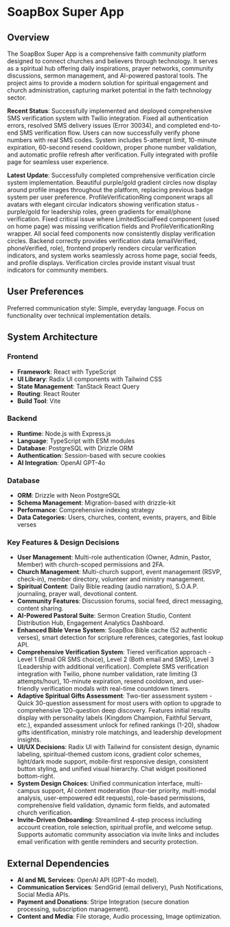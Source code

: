 # SoapBox Super App

## Overview
The SoapBox Super App is a comprehensive faith community platform designed to connect churches and believers through technology. It serves as a spiritual hub offering daily inspirations, prayer networks, community discussions, sermon management, and AI-powered pastoral tools. The project aims to provide a modern solution for spiritual engagement and church administration, capturing market potential in the faith technology sector.

**Recent Status**: Successfully implemented and deployed comprehensive SMS verification system with Twilio integration. Fixed all authentication errors, resolved SMS delivery issues (Error 30034), and completed end-to-end SMS verification flow. Users can now successfully verify phone numbers with real SMS codes. System includes 5-attempt limit, 10-minute expiration, 60-second resend cooldown, proper phone number validation, and automatic profile refresh after verification. Fully integrated with profile page for seamless user experience.

**Latest Update**: Successfully completed comprehensive verification circle system implementation. Beautiful purple/gold gradient circles now display around profile images throughout the platform, replacing previous badge system per user preference. ProfileVerificationRing component wraps all avatars with elegant circular indicators showing verification status - purple/gold for leadership roles, green gradients for email/phone verification. Fixed critical issue where LimitedSocialFeed component (used on home page) was missing verification fields and ProfileVerificationRing wrapper. All social feed components now consistently display verification circles. Backend correctly provides verification data (emailVerified, phoneVerified, role), frontend properly renders circular verification indicators, and system works seamlessly across home page, social feeds, and profile displays. Verification circles provide instant visual trust indicators for community members.

## User Preferences
Preferred communication style: Simple, everyday language.
Focus on functionality over technical implementation details.

## System Architecture

### Frontend
- **Framework**: React with TypeScript
- **UI Library**: Radix UI components with Tailwind CSS
- **State Management**: TanStack React Query
- **Routing**: React Router
- **Build Tool**: Vite

### Backend
- **Runtime**: Node.js with Express.js
- **Language**: TypeScript with ESM modules
- **Database**: PostgreSQL with Drizzle ORM
- **Authentication**: Session-based with secure cookies
- **AI Integration**: OpenAI GPT-4o

### Database
- **ORM**: Drizzle with Neon PostgreSQL
- **Schema Management**: Migration-based with drizzle-kit
- **Performance**: Comprehensive indexing strategy
- **Data Categories**: Users, churches, content, events, prayers, and Bible verses

### Key Features & Design Decisions
- **User Management**: Multi-role authentication (Owner, Admin, Pastor, Member) with church-scoped permissions and 2FA.
- **Church Management**: Multi-church support, event management (RSVP, check-in), member directory, volunteer and ministry management.
- **Spiritual Content**: Daily Bible reading (audio narration), S.O.A.P. journaling, prayer wall, devotional content.
- **Community Features**: Discussion forums, social feed, direct messaging, content sharing.
- **AI-Powered Pastoral Suite**: Sermon Creation Studio, Content Distribution Hub, Engagement Analytics Dashboard.
- **Enhanced Bible Verse System**: SoapBox Bible cache (52 authentic verses), smart detection for scripture references, categories, fast lookup API.
- **Comprehensive Verification System**: Tiered verification approach - Level 1 (Email OR SMS choice), Level 2 (Both email and SMS), Level 3 (Leadership with additional verification). Complete SMS verification integration with Twilio, phone number validation, rate limiting (3 attempts/hour), 10-minute expiration, resend cooldown, and user-friendly verification modals with real-time countdown timers.
- **Adaptive Spiritual Gifts Assessment**: Two-tier assessment system - Quick 30-question assessment for most users with option to upgrade to comprehensive 120-question deep discovery. Features initial results display with personality labels (Kingdom Champion, Faithful Servant, etc.), expanded assessment unlock for refined rankings (1-20), shadow gifts identification, ministry role matchings, and leadership development insights.
- **UI/UX Decisions**: Radix UI with Tailwind for consistent design, dynamic labeling, spiritual-themed custom icons, gradient color schemes, light/dark mode support, mobile-first responsive design, consistent button styling, and unified visual hierarchy. Chat widget positioned bottom-right.
- **System Design Choices**: Unified communication interface, multi-campus support, AI content moderation (four-tier priority, multi-modal analysis, user-empowered edit requests), role-based permissions, comprehensive field validation, dynamic form fields, and automated church verification.
- **Invite-Driven Onboarding**: Streamlined 4-step process including account creation, role selection, spiritual profile, and welcome setup. Supports automatic community association via invite links and includes email verification with gentle reminders and security protection.

## External Dependencies

- **AI and ML Services**: OpenAI API (GPT-4o model).
- **Communication Services**: SendGrid (email delivery), Push Notifications, Social Media APIs.
- **Payment and Donations**: Stripe Integration (secure donation processing, subscription management).
- **Content and Media**: File storage, Audio processing, Image optimization.
```